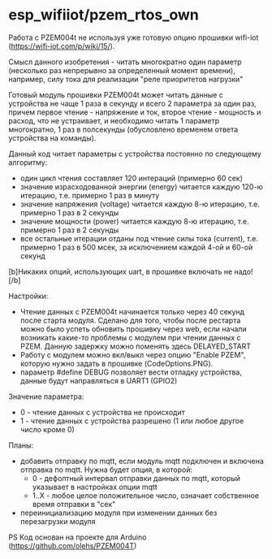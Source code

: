 # esp_wifiiot/pzem_rtos_own

Работа с PZEM004t не используя уже готовую опцию прошивки wifi-iot (https://wifi-iot.com/p/wiki/15/).

Смысл данного изобретения - читать многократно один параметр (несколько раз непрерывно за определенный момент времени), например, силу тока для реализации "реле приоритетов нагрузки"

Готовый модуль прошивки PZEM004t может читать данные с устройства не чаще 1 раза в секунду и всего 2 параметра за один раз, причем первое чтение - напряжение и ток, второе чтение - мощность и расход, что не устраивает, и необходимо читать 1 параметр многократно, 1 раз в полсекунды (обусловлено временем ответа устройства на команды).

Данный код читает параметры с устройства постоянно по следующему алгоритму:
* один цикл чтения составляет 120 интераций (примерно 60 сек)
* значение израсходованной энергии (energy) читается каждую 120-ю итерацию, т.е. примерно 1 раз в минуту
* значение напряжения (voltage) читается каждую 8-ю итерацию, т.е. примерно 1 раз в 2 секунды
* значение мощности (power) читается каждую 8-ю итерацию, т.е. примерно 1 раз в 2 секунды
* все остальные итерации отданы под чтение силы тока (current), т.е. примерно 1 раз в 500 мсек, за исключением каждой 4-ой и 60-ой секунд

[b]Никаких опций, использующих uart, в прошивке включать не надо![/b]

Настройки:
* Чтение данных с PZEM004t начинается только через 40 секунд после старта модуля. Сделано для того, чтобы после рестарта можно было успеть обновить прошивку через web, если начали возникать какие-то проблемы с модулем при чтении данных с PZEM.
Данную задержку можно поменять здесь DELAYED_START
* Работу с модулем можно вкл/выкл через опцию "Enable PZEM", которую нужно задать в прошивке (CodeOptions.PNG).
* параметр #define DEBUG позволяет вести отладку устройства, данные будут направляться в UART1 (GPIO2)

Значение параметра:
* 0 - чтение данных с устройства не происходит
* 1 - чтение данных с устройства разрешено (1 или любое другое число кроме 0)


Планы:
* добавить отправку по mqtt, если модуль mqtt подключен и включена отправка по mqtt.
  Нужна будет опция, в которой:
  - 0 - дефолтный интервал отправки данных по mqtt, который указывает в настройках опции mqtt
  - 1..X - любое целое положительное число, означает собственное время отправки в "сек"
* переинициализацию модуля при изменении данных без перезагрузки модуля


PS Код основан на проекте для Arduino (https://github.com/olehs/PZEM004T)